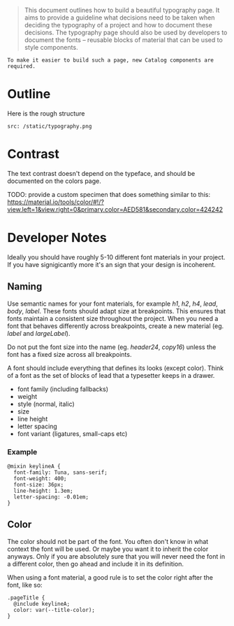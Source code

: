 > This document outlines how to build a beautiful typography page. It aims to provide a guideline what decisions need to be taken when deciding the typography of a project and how to document these decisions. The typography page should also be used by developers to document the fonts – reusable blocks of material that can be used to style components.

```hint
To make it easier to build such a page, new Catalog components are required.
```

# Outline

Here is the rough structure

```image|plain,span-6
src: /static/typography.png
```

# Contrast

The text contrast doesn't depend on the typeface, and should be documented on the colors page.

TODO: provide a custom specimen that does something similar to this: https://material.io/tools/color/#!/?view.left=1&view.right=0&primary.color=AED581&secondary.color=424242

# Developer Notes

Ideally you should have roughly 5-10 different font materials in your project. If you have signigicantly more it's an sign that your design is incoherent.

## Naming

Use semantic names for your font materials, for example _h1_, _h2_, _h4_, _lead_, _body_, _label_. These fonts should adapt size at breakpoints. This ensures that fonts maintain a consistent size throughout the project. When you need a font that behaves differently across breakpoints, create a new material (eg. _label_ and _largeLabel_).

Do not put the font size into the name (eg. _header24_, _copy16_) unless the font has a fixed size across all breakpoints.

A font should include everything that defines its looks (except color). Think of a font as the set of blocks of lead that a typesetter keeps in a drawer.

- font family (including fallbacks)
- weight
- style (normal, italic)
- size
- line height
- letter spacing
- font variant (ligatures, small-caps etc)

### Example

```code|lang-css
@mixin keylineA {
  font-family: Tuna, sans-serif;
  font-weight: 400;
  font-size: 36px;
  line-height: 1.3em;
  letter-spacing: -0.01em;
}
```

## Color

The color should not be part of the font. You often don't know in what context the font will be used. Or maybe you want it to inherit the color anyways. Only if you are absolutely sure that you will never need the font in a different color, then go ahead and include it in its definition.

When using a font material, a good rule is to set the color right after the font, like so:

```code|lang-css
.pageTitle {
  @include keylineA;
  color: var(--title-color);
}
```

